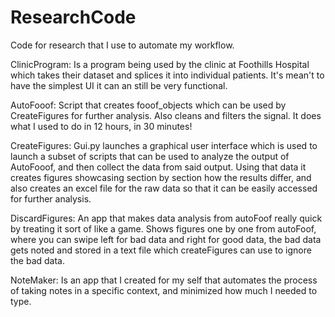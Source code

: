 # ResearchCode
Code for research that I use to automate my workflow.

ClinicProgram: Is a program being used by the clinic at Foothills Hospital which takes their dataset and splices it into individual patients. It's mean't to have the simplest UI it can an still be very functional.

AutoFooof: Script that creates fooof_objects which can be used by CreateFigures for further analysis. Also cleans and filters the signal. It does what I used to do in 12 hours, in 30 minutes!

CreateFigures: Gui.py launches a graphical user interface which is used to launch a subset of scripts that can be used to analyze the output of AutoFooof, and then collect the data from said output. Using that data it creates figures showcasing section by section how the results differ, and also creates an excel file for the raw data so that it can be easily accessed for further analysis.

DiscardFigures: An app that makes data analysis from autoFoof really quick by treating it sort of like a game. Shows figures one by one from autoFoof, where you can swipe left for bad data and right for good data, the bad data gets noted and stored in a text file which createFigures can use to ignore the bad data.

NoteMaker: Is an app that I created for my self that automates the process of taking notes in a specific context, and minimized how much I needed to type.
